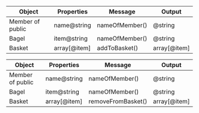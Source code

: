 | Object | Properties | Message | Output |
| ----------- | ----------- | ----------- | ----------- |
| Member of public | name@string | nameOfMember() | @string |
| Bagel | item@string | nameOfMember() | @string |
| Basket | array[@item] | addToBasket() | array[@item] |


| Object | Properties | Message | Output |
| ----------- | ----------- | ----------- | ----------- |
| Member of public | name@string | nameOfMember() | @string |
| Bagel | item@string | nameOfMember() | @string |
| Basket | array[@item] | removeFromBasket() | array[@item] |